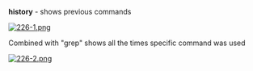 


  
**history** - shows previous commands  
  
[![226-1.png](226-1.png)](image.png)  
  
Combined with "grep" shows all the times specific command was used  
  
[![226-2.png](226-2.png)](image)  
